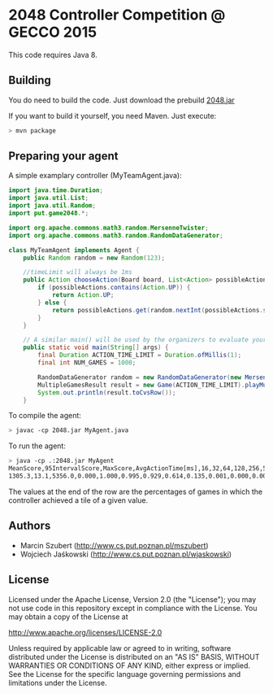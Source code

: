 2048 Controller Competition @ GECCO 2015
========================================
This code requires Java 8.

Building
--------
You do need to build the code. Just download the prebuild [2048.jar](https://github.com/wjaskowski/2048-gecco-2015-competition/releases/tag/1.0)

If you want to build it yourself, you need Maven. Just execute:

```bash
> mvn package
```

Preparing your agent
--------------------
A simple examplary controller (MyTeamAgent.java):
```java
import java.time.Duration;
import java.util.List;
import java.util.Random;
import put.game2048.*;

import org.apache.commons.math3.random.MersenneTwister;
import org.apache.commons.math3.random.RandomDataGenerator;

class MyTeamAgent implements Agent {
	public Random random = new Random(123);

	//timeLimit will always be 1ms
	public Action chooseAction(Board board, List<Action> possibleActions, Duration timeLimit) {
	    if (possibleActions.contains(Action.UP)) {
	        return Action.UP;
        } else {
            return possibleActions.get(random.nextInt(possibleActions.size()));
        }
	}

    // A similar main() will be used by the organizers to evaluate your agent
    public static void main(String[] args) {
        final Duration ACTION_TIME_LIMIT = Duration.ofMillis(1);
        final int NUM_GAMES = 1000;

        RandomDataGenerator random = new RandomDataGenerator(new MersenneTwister(123));
		MultipleGamesResult result = new Game(ACTION_TIME_LIMIT).playMultiple(MyAgent::new, NUM_GAMES, random);
		System.out.println(result.toCvsRow());
    }
```

To compile the agent:
```bash
> javac -cp 2048.jar MyAgent.java
```

To run the agent: 
```bash
> java -cp .:2048.jar MyAgent
MeanScore,95IntervalScore,MaxScore,AvgActionTime[ms],16,32,64,128,256,512,1024,2048,4096,8912,16384,32768,65536
1305.3,13.1,5356.0,0.000,1.000,0.995,0.929,0.614,0.135,0.001,0.000,0.000,0.000,0.000,0.000,0.000,0.000
```

The values at the end of the row are the percentages of games in which the controller achieved a tile of a given value.

Authors
-------
* Marcin Szubert (<http://www.cs.put.poznan.pl/mszubert>)
* Wojciech Jaśkowski (<http://www.cs.put.poznan.pl/wjaskowski>)

License
-------
Licensed under the Apache License, Version 2.0 (the "License");
you may not use code in this repository except in compliance with 
the License. You may obtain a copy of the License at

http://www.apache.org/licenses/LICENSE-2.0

Unless required by applicable law or agreed to in writing, software
distributed under the License is distributed on an "AS IS" BASIS,
WITHOUT WARRANTIES OR CONDITIONS OF ANY KIND, either express or implied.
See the License for the specific language governing permissions and
limitations under the License.
